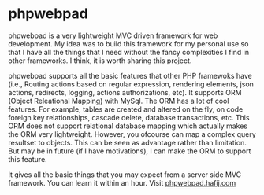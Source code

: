 # phpwebpad
phpwebpad is a very lightweight MVC driven framework for web development. My idea was to build this framework for my personal use so that I have all the things that I need without the fancy complexities I find in other frameworks. I think, it is worth sharing this project. 

phpwebpad supports all the basic features that other PHP framewoks have (i.e., Routing actions based on regular expression, rendering elements, json actions, redirects, logging, actions authorizations, etc). It supports ORM (Object Releational Mapping) with MySql. The ORM has a lot of cool features. For example, tables are created and altered on the fly, on code foreign key relationships, cascade delete, database transactions, etc. This ORM does not support relational database mapping which actually makes the ORM very lightweight. However, you ofcourse can map a complex query resultset to objects. This can be seen as advantage rather than limitation. But may be in future (if I have motivations), I can make the ORM to support this feature.

It gives all the basic things that you may expect from a server side MVC framework. You can learn it within an hour. Visit <a href="http://phpwebpad.hafij.com" target="_blank">phpwebpad.hafij.com</a>

